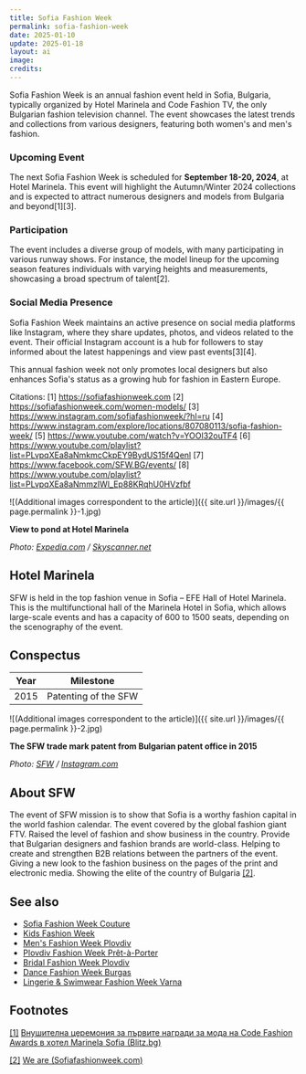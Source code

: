 ```yaml
---
title: Sofia Fashion Week
permalink: sofia-fashion-week
date: 2025-01-10
update: 2025-01-18
layout: ai
image:
credits:
---
```


Sofia Fashion Week is an annual fashion event held in Sofia, Bulgaria, typically organized by Hotel Marinela and Code Fashion TV, the only Bulgarian fashion television channel. The event showcases the latest trends and collections from various designers, featuring both women's and men's fashion.

### Upcoming Event
The next Sofia Fashion Week is scheduled for **September 18-20, 2024**, at Hotel Marinela. This event will highlight the Autumn/Winter 2024 collections and is expected to attract numerous designers and models from Bulgaria and beyond[1][3].

### Participation
The event includes a diverse group of models, with many participating in various runway shows. For instance, the model lineup for the upcoming season features individuals with varying heights and measurements, showcasing a broad spectrum of talent[2].

### Social Media Presence
Sofia Fashion Week maintains an active presence on social media platforms like Instagram, where they share updates, photos, and videos related to the event. Their official Instagram account is a hub for followers to stay informed about the latest happenings and view past events[3][4].

This annual fashion week not only promotes local designers but also enhances Sofia's status as a growing hub for fashion in Eastern Europe.

Citations:
[1] https://sofiafashionweek.com
[2] https://sofiafashionweek.com/women-models/
[3] https://www.instagram.com/sofiafashionweek/?hl=ru
[4] https://www.instagram.com/explore/locations/807080113/sofia-fashion-week/
[5] https://www.youtube.com/watch?v=YOOl32ouTF4
[6] https://www.youtube.com/playlist?list=PLvpqXEa8aNmkmcCkpEY9BydUS15f4Qenl
[7] https://www.facebook.com/SFW.BG/events/
[8] https://www.youtube.com/playlist?list=PLvpqXEa8aNmmzIWl_Ep88KRqhU0HVzfbf

![(Additional images correspondent to the article)]({{ site.url }}/images/{{ page.permalink }}-1.jpg)

**View to pond at Hotel Marinela**

*Photo: [Expedia.com](https://www.skyscanner.net/trip/sofia-bulgaria/hotels/hotel-marinela-sofia) / [Skyscanner.net](https://www.skyscanner.net/trip/sofia-bulgaria/hotels/hotel-marinela-sofia)*

## Hotel Marinela

SFW is held in the top fashion venue in Sofia – EFE Hall of Hotel Marinela. This is the multifunctional hall of the Marinela Hotel in Sofia, which allows large-scale events and has a capacity of 600 to 1500 seats, depending on the scenography of the event.

## Сonspectus

|Year|Milestone|
|-|-|
|2015|Patenting of the SFW|

![(Additional images correspondent to the article)]({{ site.url }}/images/{{ page.permalink }}-2.jpg)

**The SFW trade mark patent from Bulgarian patent office in 2015**

*Photo: [SFW](https://www.instagram.com/p/7IjkR5wfnK/) / [Instagram.com](https://www.instagram.com/p/7IjkR5wfnK/)*

## About SFW

The event of SFW mission is to show that Sofia is a worthy fashion capital in the world fashion calendar. The event covered by the global fashion giant FTV. Raised the level of fashion and show business in the country. Provide that Bulgarian designers and fashion brands are world-class. Helping to create and strengthen B2B relations between the partners of the event. Giving a new look to the fashion business on the pages of the print and electronic media.
Showing the elite of the country of Bulgaria <span id="a2">[\[2\]](#f2)</span>.

## See also

+ [Sofia Fashion Week Couture](sofia-fashion-week-couture)
+ [Kids Fashion Week](kids-fashion-week)
+ [Men's Fashion Week Plovdiv](men-s-fashion-week-plovdiv)
+ [Plovdiv Fashion Week Prêt-à-Porter](plovdiv-fashion-week-pret-a-porter)
+ [Bridal Fashion Week Plovdiv](bridal-fashion-week-plovdiv)
+ [Dance Fashion Week Burgas](dance-fashion-week-burgas)
+ [Lingerie & Swimwear Fashion Week Varna](lingerie-swimwear-fashion-week-varna)

## Footnotes

[[1]](#a1) <span id="f1"></span>
[Внушителна церемония за първите награди за мода на Code Fashion Awards в хотел Marinela Sofia (Blitz.bg)](https://www.blitz.bg/layfstayl/svetski/code-fashion-awards-s-vnushitelna-tseremoniya-predstavikha-prvite-si-nagradi-za-moda-v-blgariya_news642958.html)

[[2]](#a2) <span id="f2"></span>
[We are (Sofiafashionweek.com)](http://www.sofiafashionweek.com/we-are/?lang=en)
